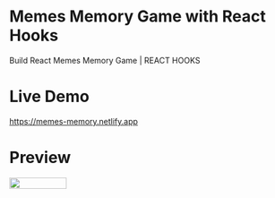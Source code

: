 # Memes Memory Game with React Hooks

Build React Memes Memory Game | REACT HOOKS



# Live Demo
https://memes-memory.netlify.app

# Preview
 <div style="display: flex; align-items: flex-start" >

  <img src="https://user-images.githubusercontent.com/86564838/131712146-a4c0cabd-34ee-406a-a588-7e8985c8bea7.jpg" width=45% height=45%>
<div/>


